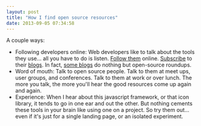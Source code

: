 ```yaml
---
layout: post
title: "How I find open source resources"
date: 2013-09-05 07:34:58
---
```


<p class="p1">
  A couple ways:
</p>

<ul class="ul1">
  <li class="li1">
    Following developers online: Web developers like to talk about the tools they use… all you have to do is listen. <a href="https://twitter.com/BryanEBraun" target="_blank" title="You can start with me! :) But seriously, there are a lot of good lists and people on twitter that will keep your feed filled with good stuff.">Follow them</a> online. <a href="http://feeds.feedburner.com/bryanbraun" title="You can start with mine! :) But seriously, find people talking about this stuff and start listening in.">Subscribe</a> to their <a href="http://www.paulirish.com/2011/web-browser-frontend-and-standards-feeds-to-follow/" target="_blank" title="Here's a big batch of other good ones from Paul Irish.">blogs</a>. In fact, <a href="http://www.webappers.com/" target="_blank" title="Webappers - Best Open Source Resources">some blogs</a> do nothing but open-source roundups.
  </li>
  <li class="li1">
    Word of mouth: Talk to open source people. Talk to them at meet ups, user groups, and conferences. Talk to them at work or over lunch. The more you talk, the more you'll hear the good resources come up again and again.
  </li>
  <li class="li1">
    Experience: When I hear about this javascript framework, or that icon library, it tends to go in one ear and out the other. But nothing cements these tools in your brain like using one on a project. So try them out... even if it's just for a single landing page, or an isolated experiment.
  </li>
</ul>